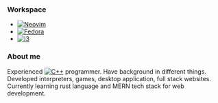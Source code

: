 ### Workspace
- [![Neovim](https://img.shields.io/badge/Neovim-57A143?logo=neovim&logoColor=fff)](#)
- [![Fedora](https://img.shields.io/badge/Fedora-51A2DA?logo=fedora&logoColor=fff)](#)
- [![i3](https://github.com/i3/i3/blob/next/docs/logo-30.png)](https://github.com/i3/i3)

### About me
Experienced [![C++](https://img.shields.io/badge/C++-%2300599C.svg?logo=c%2B%2B&logoColor=white)](#) programmer. Have background in different things. Developed interpreters, games, desktop application, full stack websites. Currently learning rust language and MERN tech stack for web development.
